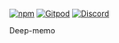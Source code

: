 [![npm](https://img.shields.io/npm/v/deep-memo.svg)](https://www.npmjs.com/package/@deep-foundation/deep-memo) 
[![Gitpod](https://img.shields.io/badge/Gitpod-ready--to--code-blue?logo=gitpod)](https://gitpod.io/#https://github.com/deep-foundation/deep-memo) 
[![Discord](https://badgen.net/badge/icon/discord?icon=discord&label&color=purple)](https://discord.gg/deep-foundation)

Deep-memo